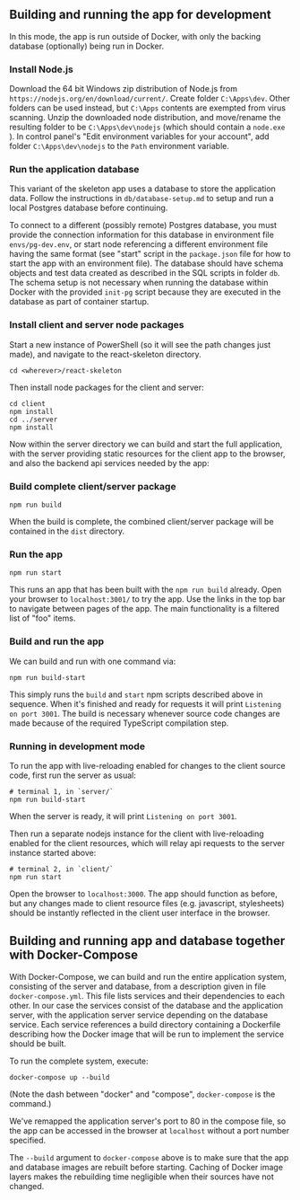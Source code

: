 ## Building and running the app for development

In this mode, the app is run outside of Docker, with
only the backing database (optionally) being run
in Docker.

### Install Node.js
Download the 64 bit Windows zip distribution of
Node.js from `https://nodejs.org/en/download/current/`.
Create folder `C:\Apps\dev`. Other folders can be used
instead, but `C:\Apps` contents are exempted from virus
scanning. Unzip the downloaded node distribution, and
move/rename the resulting folder to be 
`C:\Apps\dev\nodejs` (which should contain a `node.exe`
). In control panel's "Edit environment variables
for your account", add folder `C:\Apps\dev\nodejs`
to the `Path` environment variable.

### Run the application database
This variant of the skeleton app uses a database to store
the application data. Follow the instructions in
`db/database-setup.md` to setup and run a local Postgres
database before continuing.

To connect to a different (possibly remote) Postgres
database, you must provide the connection information
for this database in environment file
`envs/pg-dev.env`, or start node referencing a
different environment file having the same format
(see "start" script in the `package.json` file for how
to start the app with an environment file). The
database should have schema objects and test data
created as described in the SQL scripts in folder `db`.
The schema setup is not necessary when running the
database within Docker with the provided `init-pg`
script because they are executed in the database as
part of container startup.

### Install client and server node packages
Start a new instance of PowerShell (so it will
see the path changes just made), and navigate to
the react-skeleton directory.

```
cd <wherever>/react-skeleton
```

Then install node packages for the client and server:
```
cd client
npm install
cd ../server
npm install
```

Now within the server directory we can build and
start the full application, with the server
providing static resources for the client app to 
the browser, and also the backend api services
needed by the app:

### Build complete client/server package
```
npm run build
```

When the build is complete, the combined client/server
package will be contained in the `dist` directory.

### Run the app
```
npm run start
```

This runs an app that has been built with the
`npm run build` already. Open your browser to
`localhost:3001/` to try the app. Use the links
in the top bar to navigate between pages of the
app. The main functionality is a filtered list
of "foo" items.

### Build and run the app
We can build and run with one command via:
```
npm run build-start
```
This simply runs the `build` and `start` npm 
scripts described above in sequence. When it's
finished and ready for requests it will print
`Listening on port 3001`. The build is necessary
whenever source code changes are made because of
the required TypeScript compilation step.

### Running in development mode
To run the app with live-reloading enabled for changes
to the client source code, first run the server
as usual:

```
# terminal 1, in `server/`
npm run build-start
```
When the server is ready, it will print
`Listening on port 3001`.

Then run a separate nodejs instance for the client
with live-reloading enabled for the client resources,
which will relay api requests to the server instance
started above:
```
# terminal 2, in `client/`
npm run start
```

Open the browser to `localhost:3000`. The app should
function as before, but any changes made to client
resource files (e.g. javascript, stylesheets) should be
instantly reflected in the client user interface in the
browser.

## Building and running app and database together with Docker-Compose

With Docker-Compose, we can build and run the entire application system,
consisting of the server and database, from a description given in file
`docker-compose.yml`. This file lists services and their dependencies
to each other. In our case the services consist of the database and
the application server, with the application server service depending
on the database service. Each service references a build directory
containing a Dockerfile describing how the Docker image that will
be run to implement the service should be built.

To run the complete system, execute:
```
docker-compose up --build
```
(Note the dash between "docker" and "compose", `docker-compose` is the command.)

We've remapped the application server's port to 80 in the compose file, so the app
can be accessed in the browser at `localhost` without a port number specified.

The `--build` argument to `docker-compose` above is to make sure that
the app and database images are rebuilt before starting.  Caching of
Docker image layers makes the rebuilding time negligible when their
sources have not changed.
